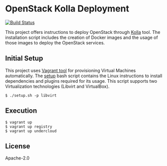 # OpenStack Kolla Deployment
[![Build Status](https://travis-ci.org/electrocucaracha/vagrant-kolla.png)](https://travis-ci.org/electrocucaracha/vagrant-kolla)

This project offers instructions to deploy OpenStack through [Kolla][1]
tool. The installation script includes the creation of Docker images
and the usage of those images to deploy the OpenStack services.

## Initial Setup
This project uses [Vagrant tool][2] for provisioning Virtual Machines
automatically. The [setup](setup.sh) bash script contains the
Linux instructions to install dependencies and plugins required for
its usage. This script supports two Virtualization technologies
(Libvirt and VirtualBox).

    $ ./setup.sh -p libvirt

## Execution

    $ vagrant up
    $ vagrant up registry
    $ vagrant up undercloud

## License

Apache-2.0

[1]: https://docs.openstack.org/kolla/latest/
[2]: https://www.vagrantup.com/
